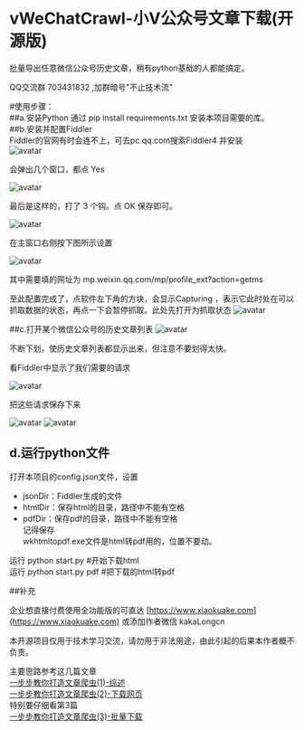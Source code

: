 # vWeChatCrawl-小V公众号文章下载(开源版)
批量导出任意微信公众号历史文章，稍有python基础的人都能搞定。  



QQ交流群 703431832 ,加群暗号"不止技术流"  

#使用步骤：  
##a.安装Python
通过 pip install requirements.txt 安装本项目需要的库。  
##b.安装并配置Fiddler  
Fiddler的官网有时会连不上，可去pc.qq.com搜索Fiddler4  并安装  
![avatar](http://www.xiaokuake.com/p/wp-content/uploads/2019/08/2019080602070412.png)  

会弹出几个窗口，都点 Yes  

![avatar](http://www.xiaokuake.com/p/wp-content/uploads/2019/08/2019080602072832.png)  

最后是这样的，打了 3 个钩。点 OK 保存即可。  

![avatar](http://www.xiaokuake.com/p/wp-content/uploads/2019/08/2019080602075168.png)  

在主窗口右侧按下图所示设置

![avatar](http://www.xiaokuake.com/p/wp-content/uploads/2019/08/201908060209546.png)  

其中需要填的网址为 mp.weixin.qq.com/mp/profile_ext?action=getms  

至此配置完成了，点软件左下角的方块，会显示Capturing ，表示它此时处在可以抓取数据的状态，再点一下会暂停抓取。此处先打开为抓取状态
![avatar](http://www.xiaokuake.com/p/wp-content/uploads/2019/08/2019080602082132.png)  

##c.打开某个微信公众号的历史文章列表
![avatar](http://www.xiaokuake.com/p/wp-content/uploads/2019/08/2019080602060364.png) 

不断下划，使历史文章列表都显示出来，但注意不要划得太快。  

看Fiddler中显示了我们需要的请求  

![avatar](http://www.xiaokuake.com/p/wp-content/uploads/2019/08/2019080602101979.png) 

把这些请求保存下来  

![avatar](http://www.xiaokuake.com/p/wp-content/uploads/2019/08/2019080602105916.png) 
![avatar](https://www.xiaokuake.com/p/wp-content/uploads/2019/08/2019080602105929.png) 

## d.运行python文件
打开本项目的config.json文件，设置  
- jsonDir：Fiddler生成的文件  
- htmlDir：保存html的目录，路径中不能有空格  
- pdfDir：保存pdf的目录，路径中不能有空格  
记得保存  
wkhtmltopdf.exe文件是html转pdf用的，位置不要动。  


运行 python start.py      #开始下载html  
运行 python start.py pdf  #把下载的html转pdf  


##补充

企业想直接付费使用全功能版的可直达 [https://www.xiaokuake.com](https://www.xiaokuake.com) 或添加作者微信 kakaLongcn

本开源项目仅用于技术学习交流，请勿用于非法用途，由此引起的后果本作者概不负责。


主要思路参考这几篇文章  
[一步步教你打造文章爬虫(1)-综述](https://mp.weixin.qq.com/s?__biz=MzAxMDM4MTA2MA==&mid=2455304602&idx=1&sn=4beadc781c44c17cb4451b579d077c45&chksm=8cfd6bf1bb8ae2e7d5a9f1a66696dd12e260ac7919c7bebe317af81e90bd25591ba286da1f0f&token=2137480545&lang=zh_CN#rd)  
[一步步教你打造文章爬虫(2)-下载网页](https://mp.weixin.qq.com/s?__biz=MzAxMDM4MTA2MA==&mid=2455304609&idx=1&sn=b7496563aab42e92060bd68936bc4212&chksm=8cfd6bcabb8ae2dc606b060fecf3f837177e3ef22a05a30ee28ebefd75c6677b29df3e426692&token=2137480545&lang=zh_CN#rd)  
特别要仔细看第3篇  
[一步步教你打造文章爬虫(3)-批量下载
](https://mp.weixin.qq.com/s?__biz=MzAxMDM4MTA2MA==&mid=2455304632&idx=1&sn=d0a1f6ef7e5d4356d17219a2b79f65d4&chksm=8cfd6bd3bb8ae2c532f901e11aa4b080c19f16626f0dceb291fcb8270e2d7689d7b97d232683&token=2137480545&lang=zh_CN#rd)  

